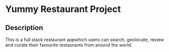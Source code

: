 # Yummy Restaurant Project

## Description

This is a full stack restaurant appwhich users can search, geolocate, review and curate their favourite restaurants from around the world. 


 
